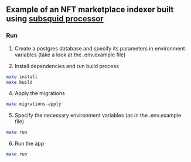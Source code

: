 ## Example of an NFT marketplace indexer built using [subsquid processor](https://github.com/subsquid/squid)

### Run

1. Create a postgres database and specify its parameters in environment variables (take a look at the .env.example file)

2. Install dependencies and run build process
```bash
make install
make build
```

4. Apply the migrations
```bash
make migrations-apply
```

5. Specify the necessary environment variables (as in the .env.example file)
```bash
make run
```

6. Run the app
```bash
make run
```